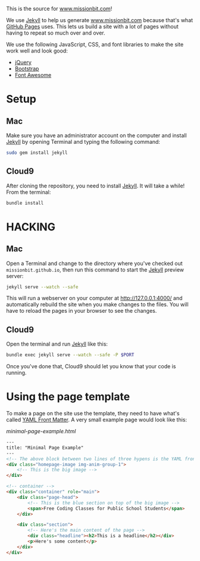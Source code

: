 This is the source for www.missionbit.com!

We use [Jekyll] to help us generate www.missionbit.com because that's
what [GitHub Pages] uses. This lets us build a site with a lot of
pages without having to repeat so much over and over.

We use the following JavaScript, CSS, and font libraries to make the
site work well and look good:
* [jQuery]
* [Bootstrap]
* [Font Awesome]

# Setup

## Mac

Make sure you have an administrator account on the computer and
install [Jekyll] by opening Terminal and typing the following command:

```bash
sudo gem install jekyll
```

## Cloud9

After cloning the repository, you need to install [Jekyll]. It will take
a while! From the terminal:

```bash
bundle install
```

# HACKING

## Mac

Open a Terminal and change to the directory where you've checked out
`missionbit.github.io`, then run this command to start the [Jekyll]
preview server:

```bash
jekyll serve --watch --safe
```

This will run a webserver on your computer at http://127.0.0.1:4000/
and automatically rebuild the site when you make changes to the files.
You will have to reload the pages in your browser to see the changes.

## Cloud9

Open the terminal and run [Jekyll] like this:

```bash
bundle exec jekyll serve --watch --safe -P $PORT
```

Once you've done that, Cloud9 should let you know that your code is running.

# Using the page template

To make a page on the site use the template, they need to have
what's called [YAML Front Matter]. A very small example page would
look like this:

*minimal-page-example.html*
```html
---
title: "Minimal Page Example"
---
<!-- The above block between two lines of three hypens is the YAML front matter! -->
<div class="homepage-image img-anim-group-1">
    <!-- This is the big image -->
</div>

<!-- container -->
<div class="container" role="main">
    <div class="page-head">
        <!-- This is the blue section on top of the big image -->
        <span>Free Coding Classes for Public School Students</span>
    </div>

    <div class="section">
        <!-- Here's the main content of the page -->
        <div class="headline"><h2>This is a headline</h2></div>
        <p>Here's some content</p>
    </div>
</div>
```

[Jekyll]: http://jekyllrb.com/
[GitHub Pages]: https://pages.github.com/
[jQuery]: http://jquery.com/
[Bootstrap]: http://getbootstrap.com/
[Font Awesome]: http://fontawesome.io/
[YAML Front Matter]: http://jekyllrb.com/docs/frontmatter/
